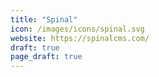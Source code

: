 ```yaml
---
title: "Spinal"
icon: /images/icons/spinal.svg
website: https://spinalcms.com/
draft: true
page_draft: true
---
```

